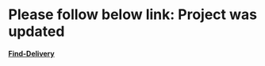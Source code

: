 # **Please follow below link: Project was updated**

[**Find-Delivery**](https://github.com/viradhanus/Find-Delivery)
